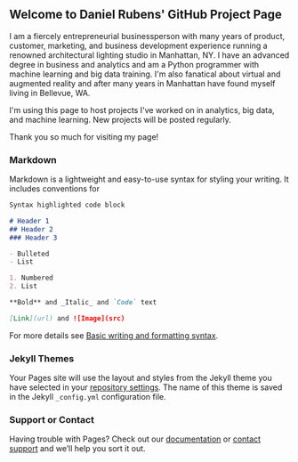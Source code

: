 ## Welcome to Daniel Rubens' GitHub Project Page

I am a fiercely entrepreneurial businessperson with many years of product, customer, marketing, and business development experience running a renowned architectural lighting studio in Manhattan, NY. I have an advanced degree in business and analytics and am a Python programmer with machine learning and big data training. I'm also fanatical about virtual and augmented reality and after many years in Manhattan have found myself living in Bellevue, WA.

I'm using this page to host projects I've worked on in analytics, big data, and machine learning. New projects will be posted regularly.

Thank you so much for visiting my page!

### Markdown

Markdown is a lightweight and easy-to-use syntax for styling your writing. It includes conventions for

```markdown
Syntax highlighted code block

# Header 1
## Header 2
### Header 3

- Bulleted
- List

1. Numbered
2. List

**Bold** and _Italic_ and `Code` text

[Link](url) and ![Image](src)
```

For more details see [Basic writing and formatting syntax](https://docs.github.com/en/github/writing-on-github/getting-started-with-writing-and-formatting-on-github/basic-writing-and-formatting-syntax).

### Jekyll Themes

Your Pages site will use the layout and styles from the Jekyll theme you have selected in your [repository settings](https://github.com/danielnrubens/projects/settings/pages). The name of this theme is saved in the Jekyll `_config.yml` configuration file.

### Support or Contact

Having trouble with Pages? Check out our [documentation](https://docs.github.com/categories/github-pages-basics/) or [contact support](https://support.github.com/contact) and we’ll help you sort it out.
